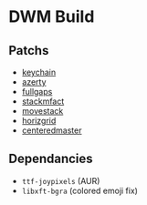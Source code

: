 DWM Build
=========

Patchs
------

- [keychain](https://dwm.suckless.org/patches/keychain/)
- [azerty](https://dwm.suckless.org/patches/azerty/)
- [fullgaps](https://dwm.suckless.org/patches/fullgaps/)
- [stackmfact](https://dwm.suckless.org/patches/stackmfact/)
- [movestack](https://dwm.suckless.org/patches/movestack/)
- [horizgrid](https://dwm.suckless.org/patches/horizgrid/)
- [centeredmaster](https://dwm.suckless.org/patches/centeredmaster/)


Dependancies
------------

- `ttf-joypixels` (AUR)
- `libxft-bgra` (colored emoji fix)
